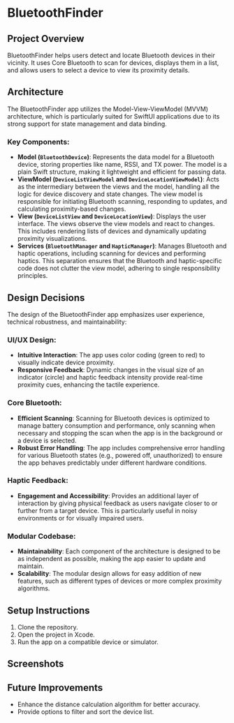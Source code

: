 # BluetoothFinder

## Project Overview
BluetoothFinder helps users detect and locate Bluetooth devices in their vicinity. It uses Core Bluetooth to scan for devices, displays them in a list, and allows users to select a device to view its proximity details.

## Architecture
The BluetoothFinder app utilizes the Model-View-ViewModel (MVVM) architecture, which is particularly suited for SwiftUI applications due to its strong support for state management and data binding. 

### Key Components:
- **Model (`BluetoothDevice`)**: Represents the data model for a Bluetooth device, storing properties like name, RSSI, and TX power. The model is a plain Swift structure, making it lightweight and efficient for passing data.
- **ViewModel (`DeviceListViewModel` and `DeviceLocationViewModel`)**: Acts as the intermediary between the views and the model, handling all the logic for device discovery and state changes. The view model is responsible for initiating Bluetooth scanning, responding to updates, and calculating proximity-based changes.
- **View (`DeviceListView` and `DeviceLocationView`)**: Displays the user interface. The views observe the view models and react to changes. This includes rendering lists of devices and dynamically updating proximity visualizations.
- **Services (`BluetoothManager` and `HapticManager`)**: Manages Bluetooth and haptic operations, including scanning for devices and performing haptics. This separation ensures that the Bluetooth and haptic-specific code does not clutter the view model, adhering to single responsibility principles.

## Design Decisions
The design of the BluetoothFinder app emphasizes user experience, technical robustness, and maintainability:

### UI/UX Design:
- **Intuitive Interaction**: The app uses color coding (green to red) to visually indicate device proximity.
- **Responsive Feedback**: Dynamic changes in the visual size of an indicator (circle) and haptic feedback intensity provide real-time proximity cues, enhancing the tactile experience.

### Core Bluetooth:
- **Efficient Scanning**: Scanning for Bluetooth devices is optimized to manage battery consumption and performance, only scanning when necessary and stopping the scan when the app is in the background or a device is selected.
- **Robust Error Handling**: The app includes comprehensive error handling for various Bluetooth states (e.g., powered off, unauthorized) to ensure the app behaves predictably under different hardware conditions.

### Haptic Feedback:
- **Engagement and Accessibility**: Provides an additional layer of interaction by giving physical feedback as users navigate closer to or further from a target device. This is particularly useful in noisy environments or for visually impaired users.

### Modular Codebase:
- **Maintainability**: Each component of the architecture is designed to be as independent as possible, making the app easier to update and maintain.
- **Scalability**: The modular design allows for easy addition of new features, such as different types of devices or more complex proximity algorithms.

## Setup Instructions
1. Clone the repository.
2. Open the project in Xcode.
3. Run the app on a compatible device or simulator.

## Screenshots

## Future Improvements
- Enhance the distance calculation algorithm for better accuracy.
- Provide options to filter and sort the device list.
